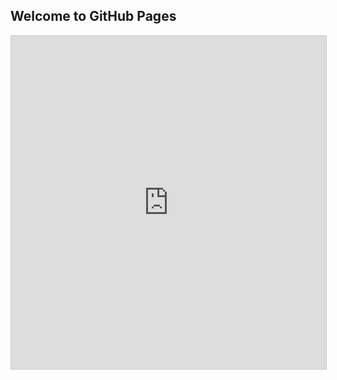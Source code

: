 ## Welcome to GitHub Pages

<iframe class="airtable-embed" src="https://airtable.com/embed/shrU08WDvS4Bpe2Fx?backgroundColor=yellow&viewControls=on" frameborder="0" onmousewheel="" width="100%" height="533" style="background: transparent; border: 1px solid #ccc;"></iframe>
